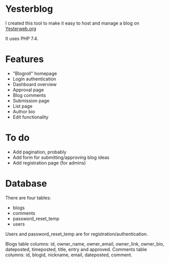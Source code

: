 # Yesterblog

I created this tool to make it easy to host and manage a blog on [Yesterweb.org](https://yesterweb.org/)

It uses PHP 7.4.

# Features
- "Blogroll" homepage
- Login authentication
- Dashboard overview
- Approval page
- Blog comments
- Submission page
- List page 
- Author bio
- Edit functionality

# To do
- Add pagination, probably
- Add form for submitting/approving blog ideas
- Add registration page (for admins)

# Database
There are four tables:
- blogs
- comments
- password_reset_temp
- users

Users and password_reset_temp are for registration/authentication.

Blogs table columns: id, owner_name, owner_email, owner_link, owner_bio, dateposted, timeposted, title, entry and approved.
Comments table columns: id, blogid, nickname, email, dateposted, comment.
